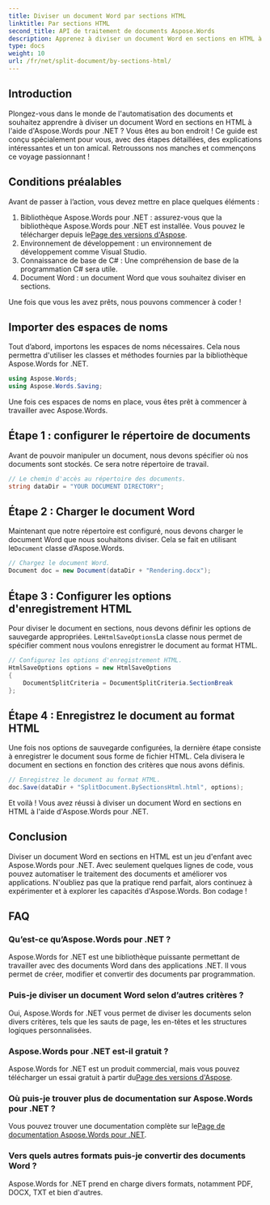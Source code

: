 ```yaml
---
title: Diviser un document Word par sections HTML
linktitle: Par sections HTML
second_title: API de traitement de documents Aspose.Words
description: Apprenez à diviser un document Word en sections en HTML à l'aide d'Aspose.Words pour .NET avec ce guide détaillé étape par étape.
type: docs
weight: 10
url: /fr/net/split-document/by-sections-html/
---
```

## Introduction

Plongez-vous dans le monde de l'automatisation des documents et souhaitez apprendre à diviser un document Word en sections en HTML à l'aide d'Aspose.Words pour .NET ? Vous êtes au bon endroit ! Ce guide est conçu spécialement pour vous, avec des étapes détaillées, des explications intéressantes et un ton amical. Retroussons nos manches et commençons ce voyage passionnant !

## Conditions préalables

Avant de passer à l’action, vous devez mettre en place quelques éléments :

1.  Bibliothèque Aspose.Words pour .NET : assurez-vous que la bibliothèque Aspose.Words pour .NET est installée. Vous pouvez le télécharger depuis le[Page des versions d'Aspose](https://releases.aspose.com/words/net/).
2. Environnement de développement : un environnement de développement comme Visual Studio.
3. Connaissance de base de C# : Une compréhension de base de la programmation C# sera utile.
4. Document Word : un document Word que vous souhaitez diviser en sections.

Une fois que vous les avez prêts, nous pouvons commencer à coder !

## Importer des espaces de noms

Tout d’abord, importons les espaces de noms nécessaires. Cela nous permettra d'utiliser les classes et méthodes fournies par la bibliothèque Aspose.Words for .NET.

```csharp
using Aspose.Words;
using Aspose.Words.Saving;
```

Une fois ces espaces de noms en place, vous êtes prêt à commencer à travailler avec Aspose.Words.

## Étape 1 : configurer le répertoire de documents

Avant de pouvoir manipuler un document, nous devons spécifier où nos documents sont stockés. Ce sera notre répertoire de travail.

```csharp
// Le chemin d'accès au répertoire des documents.
string dataDir = "YOUR DOCUMENT DIRECTORY";
```

## Étape 2 : Charger le document Word

 Maintenant que notre répertoire est configuré, nous devons charger le document Word que nous souhaitons diviser. Cela se fait en utilisant le`Document` classe d’Aspose.Words.

```csharp
// Chargez le document Word.
Document doc = new Document(dataDir + "Rendering.docx");
```

## Étape 3 : Configurer les options d'enregistrement HTML

 Pour diviser le document en sections, nous devons définir les options de sauvegarde appropriées. Le`HtmlSaveOptions`La classe nous permet de spécifier comment nous voulons enregistrer le document au format HTML.

```csharp
// Configurez les options d'enregistrement HTML.
HtmlSaveOptions options = new HtmlSaveOptions
{
    DocumentSplitCriteria = DocumentSplitCriteria.SectionBreak
};
```

## Étape 4 : Enregistrez le document au format HTML

Une fois nos options de sauvegarde configurées, la dernière étape consiste à enregistrer le document sous forme de fichier HTML. Cela divisera le document en sections en fonction des critères que nous avons définis.

```csharp
// Enregistrez le document au format HTML.
doc.Save(dataDir + "SplitDocument.BySectionsHtml.html", options);
```

Et voilà ! Vous avez réussi à diviser un document Word en sections en HTML à l'aide d'Aspose.Words pour .NET.

## Conclusion

Diviser un document Word en sections en HTML est un jeu d'enfant avec Aspose.Words pour .NET. Avec seulement quelques lignes de code, vous pouvez automatiser le traitement des documents et améliorer vos applications. N'oubliez pas que la pratique rend parfait, alors continuez à expérimenter et à explorer les capacités d'Aspose.Words. Bon codage !

## FAQ

### Qu’est-ce qu’Aspose.Words pour .NET ?

Aspose.Words for .NET est une bibliothèque puissante permettant de travailler avec des documents Word dans des applications .NET. Il vous permet de créer, modifier et convertir des documents par programmation.

### Puis-je diviser un document Word selon d’autres critères ?

Oui, Aspose.Words for .NET vous permet de diviser les documents selon divers critères, tels que les sauts de page, les en-têtes et les structures logiques personnalisées.

### Aspose.Words pour .NET est-il gratuit ?

 Aspose.Words for .NET est un produit commercial, mais vous pouvez télécharger un essai gratuit à partir du[Page des versions d'Aspose](https://releases.aspose.com/).

### Où puis-je trouver plus de documentation sur Aspose.Words pour .NET ?

 Vous pouvez trouver une documentation complète sur le[Page de documentation Aspose.Words pour .NET](https://reference.aspose.com/words/net/).

### Vers quels autres formats puis-je convertir des documents Word ?

Aspose.Words for .NET prend en charge divers formats, notamment PDF, DOCX, TXT et bien d'autres.